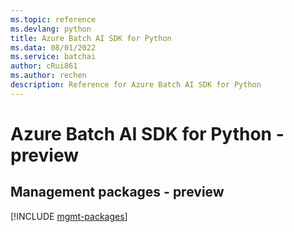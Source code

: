 ```yaml
---
ms.topic: reference
ms.devlang: python
title: Azure Batch AI SDK for Python
ms.data: 08/01/2022
ms.service: batchai
author: cRui861
ms.author: rechen
description: Reference for Azure Batch AI SDK for Python
---
```

# Azure Batch AI SDK for Python - preview

## Management packages - preview
[!INCLUDE [mgmt-packages](batch-ai-mgmt-index.md)]